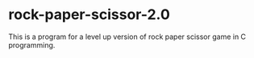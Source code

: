 # rock-paper-scissor-2.0
This is a program for a level up version of rock paper scissor game in C programming.
